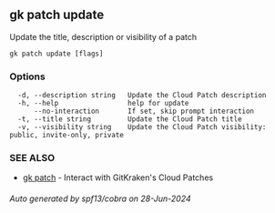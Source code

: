 ## gk patch update

Update the title, description or visibility of a patch

```
gk patch update [flags]
```

### Options

```
  -d, --description string   Update the Cloud Patch description
  -h, --help                 help for update
      --no-interaction       If set, skip prompt interaction
  -t, --title string         Update the Cloud Patch title
  -v, --visibility string    Update the Cloud Patch visibility: public, invite-only, private
```

### SEE ALSO

* [gk patch](gk_patch.md)	 - Interact with GitKraken's Cloud Patches

###### Auto generated by spf13/cobra on 28-Jun-2024
